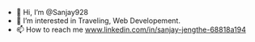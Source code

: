 - 👋 Hi, I’m @Sanjay928
- 👀 I’m interested in Traveling, Web Developement.
- 📫 How to reach me www.linkedin.com/in/sanjay-jengthe-68818a194

<!---
Sanjay928/Sanjay928 is a ✨ special ✨ repository because its `README.md` (this file) appears on your GitHub profile.
You can click the Preview link to take a look at your changes.
--->
